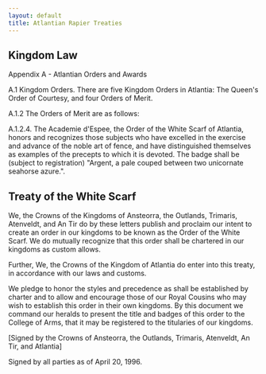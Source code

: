 ```yaml
---
layout: default
title: Atlantian Rapier Treaties
---
```


## Kingdom Law

Appendix A - Atlantian Orders and Awards

A.1 Kingdom Orders. There are five Kingdom Orders in Atlantia: The Queen's Order of Courtesy, and four Orders of Merit.

A.1.2  The Orders of Merit are as follows:

A.1.2.4.  The Academie d'Espee, the Order of the White Scarf of Atlantia, honors and recognizes those subjects who have excelled in the exercise and advance of the noble art of fence, and have distinguished themselves as examples of the precepts to which it is devoted. The badge shall be (subject to registration) "Argent, a pale couped between two unicornate seahorse azure.".

## Treaty of the White Scarf

We, the Crowns of the Kingdoms of Ansteorra, the Outlands, Trimaris, Atenveldt, and An Tir do by these letters publish and proclaim our intent to create an order in our kingdoms to be known as the Order of the White Scarf. We do mutually recognize that this order shall be chartered in our kingdoms as custom allows.

Further, We, the Crowns of the Kingdom of Atlantia do enter into this treaty, in accordance with our laws and customs.

We pledge to honor the styles and precedence as shall be established by charter and to allow and encourage those of our Royal Cousins who may wish to establish this order in their own kingdoms. By this document we command our heralds to present the title and badges of this order to the College of Arms, that it may be registered to the titularies of our kingdoms.

[Signed by the Crowns of Ansteorra, the Outlands, Trimaris, Atenveldt, An Tir, and Atlantia]

Signed by all parties as of April 20, 1996.
